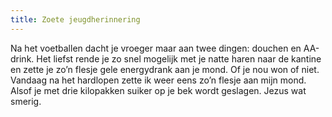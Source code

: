 ```yaml
---
title: Zoete jeugdherinnering
---
```

Na het voetballen dacht je vroeger maar aan twee dingen: douchen en AA-drink. Het liefst rende je zo snel mogelijk met je natte haren naar de kantine en zette je zo’n flesje gele energydrank aan je mond. Of je nou won of niet. Vandaag na het hardlopen zette ik weer eens zo’n flesje aan mijn mond. Alsof je met drie kilopakken suiker op je bek wordt geslagen. Jezus wat smerig.
